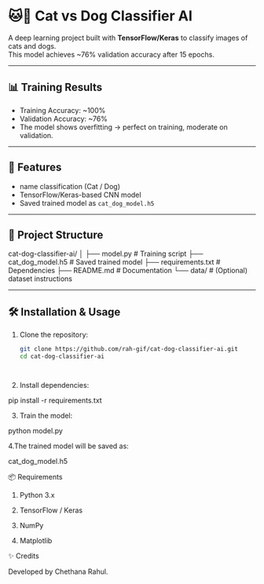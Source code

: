 # 🐱🐶 Cat vs Dog Classifier AI

A deep learning project built with **TensorFlow/Keras** to classify images of cats and dogs.  
This model achieves ~76% validation accuracy after 15 epochs.

---

## 📊 Training Results
- Training Accuracy: ~100%
- Validation Accuracy: ~76%
- The model shows overfitting → perfect on training, moderate on validation.

---

## 🚀 Features
- name classification (Cat / Dog)
- TensorFlow/Keras-based CNN model
- Saved trained model as `cat_dog_model.h5`

---

## 📂 Project Structure
cat-dog-classifier-ai/
│
├── model.py # Training script
├── cat_dog_model.h5 # Saved trained model
├── requirements.txt # Dependencies
├── README.md # Documentation
└── data/ # (Optional) dataset instructions


---

## 🛠 Installation & Usage
1. Clone the repository:
   ```bash
   git clone https://github.com/rah-gif/cat-dog-classifier-ai.git
   cd cat-dog-classifier-ai




2. Install dependencies:

pip install -r requirements.txt




3. Train the model:

python model.py




4.The trained model will be saved as:

cat_dog_model.h5



📦 Requirements

1)  Python 3.x

2) TensorFlow / Keras

4) NumPy

5) Matplotlib





✨ Credits

Developed by Chethana Rahul.

